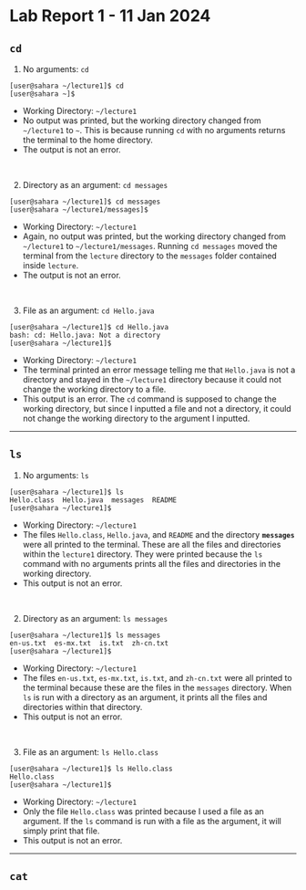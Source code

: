# Lab Report 1 - 11 Jan 2024
## `cd`
1. No arguments: `cd`
```
[user@sahara ~/lecture1]$ cd
[user@sahara ~]$
```
- Working Directory: `~/lecture1`
- No output was printed, but the working directory changed from `~/lecture1` to `~`. This is because running `cd` with no arguments returns the terminal to the home directory.
- The output is not an error.
<br />

2. Directory as an argument: `cd messages`
```
[user@sahara ~/lecture1]$ cd messages
[user@sahara ~/lecture1/messages]$
```
- Working Directory: `~/lecture1`
- Again, no output was printed, but the working directory changed from `~/lecture1` to `~/lecture1/messages`. Running `cd messages` moved the terminal from the `lecture` directory to the `messages` folder contained inside `lecture`.
- The output is not an error.
<br />

3. File as an argument: `cd Hello.java`
```
[user@sahara ~/lecture1]$ cd Hello.java
bash: cd: Hello.java: Not a directory
[user@sahara ~/lecture1]$ 
```
- Working Directory: `~/lecture1`
- The terminal printed an error message telling me that `Hello.java` is not a directory and stayed in the `~/lecture1` directory because it could not change the working directory to a file.
- This output is an error. The `cd` command is supposed to change the working directory, but since I inputted a file and not a directory, it could not change the working directory to the argument I inputted.
---
## `ls`
1. No arguments: `ls`
```
[user@sahara ~/lecture1]$ ls
Hello.class  Hello.java  messages  README
[user@sahara ~/lecture1]$
```
- Working Directory: `~/lecture1`
- The files `Hello.class`, `Hello.java`, and `README` and the directory **`messages`** were all printed to the terminal. These are all the files and directories within the `lecture1` directory. They were printed because the `ls` command with no arguments prints all the files and directories in the working directory.
- This output is not an error.
<br />

2. Directory as an argument: `ls messages`
```
[user@sahara ~/lecture1]$ ls messages
en-us.txt  es-mx.txt  is.txt  zh-cn.txt
[user@sahara ~/lecture1]$ 
```
- Working Directory: `~/lecture1`
- The files `en-us.txt`, `es-mx.txt`, `is.txt`, and `zh-cn.txt` were all printed to the terminal because these are the files in the `messages` directory. When `ls` is run with a directory as an argument, it prints all the files and directories within that directory.
- This output is not an error.
<br />

3. File as an argument: `ls Hello.class`
```
[user@sahara ~/lecture1]$ ls Hello.class
Hello.class
[user@sahara ~/lecture1]$ 
```
- Working Directory: `~/lecture1`
- Only the file `Hello.class` was printed because I used a file as an argument. If the `ls` command is run with a file as the argument, it will simply print that file.
- This output is not an error.
---
## `cat`
